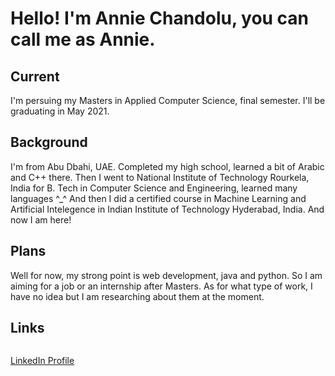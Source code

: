 # Hello! I'm Annie Chandolu, you can call me as Annie.

## Current
I'm persuing my Masters in Applied Computer Science, final semester. I'll be graduating in May 2021.

## Background
I'm from Abu Dbahi, UAE. Completed my high school, learned a bit of Arabic and C++ there. Then I went to National Institute of Technology Rourkela, India for B. Tech in Computer Science and Engineering, learned many languages ^_^ And then I did a certified course in Machine Learning and Artificial Intelegence in Indian Institute of Technology Hyderabad, India. And now I am here!

## Plans
Well for now, my strong point is web development, java and python. So I am aiming for a job or an internship after Masters. As for what type of work, I have no idea but I am researching about them at the moment.

## Links
![]()

[LinkedIn Profile](https://www.linkedin.com/in/annie-chandolu/)
